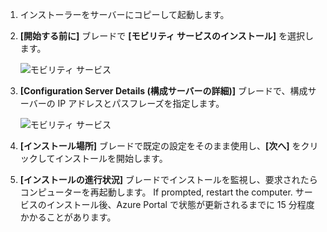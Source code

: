 1. インストーラーをサーバーにコピーして起動します。
2. **[開始する前に]** ブレードで **[モビリティ サービスのインストール]** を選択します。

    ![モビリティ サービス](./media/site-recovery-install-mob-svc-gui/mobility3.png)
3. **[Configuration Server Details (構成サーバーの詳細)]** ブレードで、構成サーバーの IP アドレスとパスフレーズを指定します。

    ![モビリティ サービス](./media/site-recovery-install-mob-svc-gui/mobility6.png)
4. **[インストール場所]** ブレードで既定の設定をそのまま使用し、**[次へ]** をクリックしてインストールを開始します。
5. **[インストールの進行状況]** ブレードでインストールを監視し、要求されたらコンピューターを再起動します。 If prompted, restart the computer. サービスのインストール後、Azure Portal で状態が更新されるまでに 15 分程度かかることがあります。

